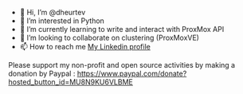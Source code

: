 - 👋 Hi, I’m @dheurtev
- 👀 I’m interested in Python 
- 🌱 I’m currently learning to write and interact with ProxMox API
- 💞️ I’m looking to collaborate on clustering (ProxMoxVE) 
- 📫 How to reach me [My Linkedin profile](https://www.linkedin.com/in/david-heurtevent/)

Please support my non-profit and open source activities by making a donation by Paypal :
https://www.paypal.com/donate?hosted_button_id=MU8N9KU6VLBME
